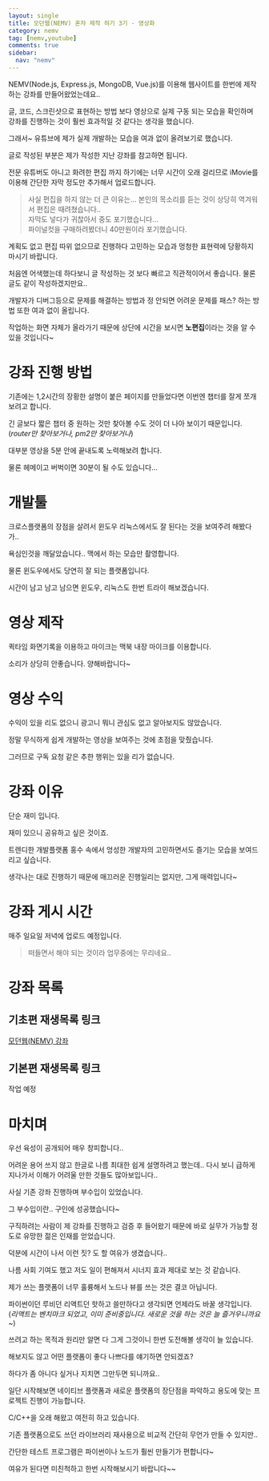 ```yaml
---
layout: single
title: 모던웹(NEMV) 혼자 제작 하기 3기 - 영상화
category: nemv
tag: [nemv,youtube]
comments: true
sidebar:
  nav: "nemv"
---
```


NEMV(Node.js, Express.js, MongoDB, Vue.js)를 이용해 웹사이트를 한번에 제작하는 강좌를 만들어왔었는데요..

글, 코드, 스크린샷으로 표현하는 방법 보다 영상으로 실제 구동 되는 모습을 확인하며 강좌를 진행하는 것이 훨씬 효과적일 것 같다는 생각을 했습니다.

그래서~ 유튜브에 제가 실제 개발하는 모습을 여과 없이 올려보기로 했습니다.

글로 작성된 부분은 제가 작성한 지난 강좌를 참고하면 됩니다.

전문 유튜버도 아니고 화려한 편집 까지 하기에는 너무 시간이 오래 걸리므로 iMovie를 이용해 간단한 자막 정도만 추가해서 업로드합니다.

> 사실 편집을 하지 않는 더 큰 이유는... 본인의 목소리를 듣는 것이 상당히 역겨워서 편집은 때려쳤습니다..  
자막도 넣다가 귀찮아서 중도 포기했습니다...  
파이널컷을 구매하려봤더니 40만원이라 포기했습니다.

계획도 없고 편집 따위 없으므로 진행하다 고민하는 모습과 멍청한 표현력에 당황하지 마시기 바랍니다.

처음엔 어색했는데 하다보니 글 작성하는 것 보다 빠르고 직관적이어서 좋습니다. 물론 글도 같이 작성하겠지만요..

개발자가 디버그등으로 문제를 해결하는 방법과 정 안되면 어려운 문제를 패스? 하는 방법 또한 여과 없이 올립니다.

작업하는 화면 자체가 올라가기 때문에 상단에 시간을 보시면 **노편집**이라는 것을 알 수 있을 것입니다~

# 강좌 진행 방법

기존에는 1,2시간의 장황한 설명이 붙은 페이지를 만들었다면 이번엔 챕터를 잘게 쪼개 보려고 합니다.

긴 글보다 짧은 챕터 중 원하는 것만 찾아볼 수도 것이 더 나아 보이기 때문입니다.(_router만 찾아보거나, pm2만 찾아보거나_)

대부분 영상을 5분 안에 끝내도록 노력해보려 합니다.

물론 헤메이고 버벅이면 30분이 될 수도 있습니다...

# 개발툴

크로스플랫폼의 장점을 살려서 윈도우 리눅스에서도 잘 된다는 것을 보여주려 해봤다가..

욕심인것을 깨달았습니다.. 맥에서 하는 모습만 촬영합니다.

물론 윈도우에서도 당연히 잘 되는 플랫폼입니다. 

시간이 남고 남고 남으면 윈도우, 리눅스도 한번 트라이 해보겠습니다.

# 영상 제작

퀵타임 화면기록을 이용하고 마이크는 맥북 내장 마이크를 이용합니다.

소리가 상당히 안좋습니다. 양해바랍니다~

# 영상 수익

수익이 있을 리도 없으니 광고니 뭐니 관심도 없고 알아보지도 않았습니다.

정말 무식하게 쉽게 개발하는 영상을 보여주는 것에 초점을 맞췄습니다.

그러므로 구독 요청 같은 추한 행위는 있을 리가 없습니다.

# 강좌 이유

단순 재미 입니다.

재미 있으니 공유하고 싶은 것이죠.

트렌디한 개발플랫폼 홍수 속에서 엉성한 개발자의 고민하면서도 즐기는 모습을 보여드리고 싶습니다.

생각나는 대로 진행하기 때문에 매끄러운 진행일리는 없지만, 그게 매력입니다~ 
 
# 강좌 게시 시간

매주 일요일 저녁에 업로드 예정입니다.

> 떠들면서 해야 되는 것이라 업무중에는 무리네요..

# 강좌 목록

## 기초편 재생목록 링크

[모던웹(NEMV) 강좌](https://www.youtube.com/playlist?list=PLjpTKic1SLZu43cFS3YQIKoD2vObq-DVx)

## 기본편 재생목록 링크

작업 예정

# 마치며

우선 육성이 공개되어 매우 창피합니다..

어려운 용어 쓰지 않고 한글로 나름 최대한 쉽게 설명하려고 했는데.. 다시 보니 급하게 지나가서 이해가 어려울 만한 것들도 많아보입니다..

사실 기존 강좌 진행하며 부수입이 있었습니다.

그 부수입이란.. 구인에 성공했습니다~

구직하려는 사람이 제 강좌를 진행하고 검증 후 들어왔기 때문에 바로 실무가 가능할 정도로 유망한 젊은 인재를 얻었습니다.

덕분에 시간이 나서 이런 짓? 도 할 여유가 생겼습니다..

나름 사회 기여도 했고 저도 일이 편해져서 시너지 효과 제대로 보는 것 같습니다. 

제가 쓰는 플랫폼이 너무 훌륭해서 노드나 뷰를 쓰는 것은 결코 아닙니다.

파이썬이던 루비던 리액트던 핫하고 쓸만하다고 생각되면 언제라도 바꿀 생각입니다.(_리액트는 벤치마크 되었고, 이미 준비중입니다. 새로운 것을 하는 것은 늘 즐거우니까요~_)

쓰려고 하는 목적과 원리만 알면 다 그게 그것이니 한번 도전해볼 생각이 늘 있습니다.

해보지도 않고 어떤 플랫폼이 좋다 나쁘다를 얘기하면 안되겠죠?

하다가 좀 아니다 싶거나 지치면 그만두면 되니까요..

일단 시작해보면 네이티브 플랫폼과 새로운 플랫폼의 장단점을 파악하고 용도에 맞는 프로젝트 진행이 가능합니다.

C/C++을 오래 해왔고 여전히 하고 있습니다.

기존 플랫폼으로도 쓰던 라이브러리 재사용으로 비교적 간단히 무언가 만들 수 있지만..

간단한 테스트 프로그램은 파이썬이나 노드가 훨씬 만들기가 편합니다~

여유가 된다면 미친척하고 한번 시작해보시기 바랍니다~~ 
 